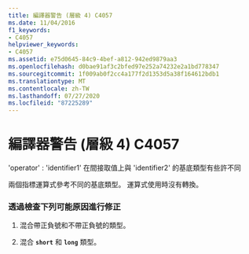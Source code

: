 ```yaml
---
title: 編譯器警告 (層級 4) C4057
ms.date: 11/04/2016
f1_keywords:
- C4057
helpviewer_keywords:
- C4057
ms.assetid: e75d0645-84c9-4bef-a812-942ed9879aa3
ms.openlocfilehash: d0bae91af3c2bfed97e252a74232e2a1bd778347
ms.sourcegitcommit: 1f009ab0f2cc4a177f2d1353d5a38f164612bdb1
ms.translationtype: MT
ms.contentlocale: zh-TW
ms.lasthandoff: 07/27/2020
ms.locfileid: "87225289"
---
```

# <a name="compiler-warning-level-4-c4057"></a>編譯器警告 (層級 4) C4057

'operator' : 'identifier1' 在間接取值上與 'identifier2' 的基底類型有些許不同

兩個指標運算式參考不同的基底類型。 運算式使用時沒有轉換。

### <a name="to-fix-by-checking-the-following-possible-causes"></a>透過檢查下列可能原因進行修正

1. 混合帶正負號和不帶正負號的類型。

1. 混合 **`short`** 和 **`long`** 類型。
